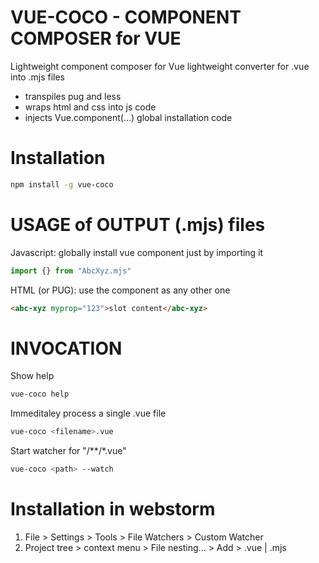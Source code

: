 # VUE-COCO - COMPONENT COMPOSER for VUE

Lightweight component composer for Vue
lightweight converter for .vue into .mjs files
- transpiles pug and less
- wraps html and css into js code
- injects Vue.component(...) global installation code

# Installation

```bash
npm install -g vue-coco
```

# USAGE of OUTPUT (.mjs) files

Javascript: globally install vue component just by importing it
```javascript
import {} from "AbcXyz.mjs"
```

HTML (or PUG): use the component as any other one 
```html
<abc-xyz myprop="123">slot content</abc-xyz>
```

# INVOCATION
Show help
```bash
vue-coco help
```
Immeditaley process a single .vue file
```bash
vue-coco <filename>.vue
```
Start watcher for "<path>/**/*.vue"
```bash
vue-coco <path> --watch
```

# Installation in webstorm
1. File > Settings > Tools > File Watchers > Custom Watcher
1. Project tree > context menu > File nesting... > Add > .vue | .mjs
